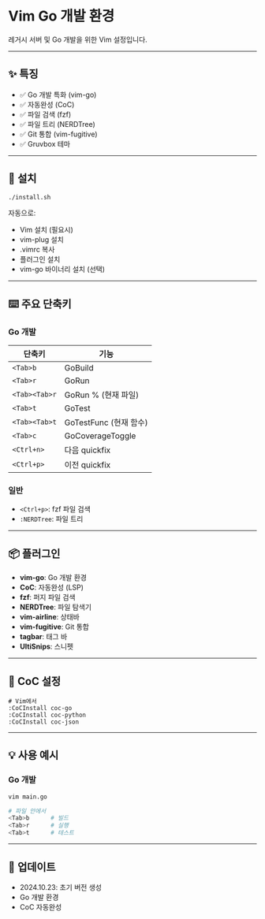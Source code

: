 # Vim Go 개발 환경

레거시 서버 및 Go 개발을 위한 Vim 설정입니다.

---

## ✨ 특징

- ✅ Go 개발 특화 (vim-go)
- ✅ 자동완성 (CoC)
- ✅ 파일 검색 (fzf)
- ✅ 파일 트리 (NERDTree)
- ✅ Git 통합 (vim-fugitive)
- ✅ Gruvbox 테마

---

## 🚀 설치

```bash
./install.sh
```

자동으로:
- Vim 설치 (필요시)
- vim-plug 설치
- .vimrc 복사
- 플러그인 설치
- vim-go 바이너리 설치 (선택)

---

## ⌨️  주요 단축키

### Go 개발
| 단축키 | 기능 |
|--------|------|
| `<Tab>b` | GoBuild |
| `<Tab>r` | GoRun |
| `<Tab><Tab>r` | GoRun % (현재 파일) |
| `<Tab>t` | GoTest |
| `<Tab><Tab>t` | GoTestFunc (현재 함수) |
| `<Tab>c` | GoCoverageToggle |
| `<Ctrl+n>` | 다음 quickfix |
| `<Ctrl+p>` | 이전 quickfix |

### 일반
- `<Ctrl+p>`: fzf 파일 검색
- `:NERDTree`: 파일 트리

---

## 📦 플러그인

- **vim-go**: Go 개발 환경
- **CoC**: 자동완성 (LSP)
- **fzf**: 퍼지 파일 검색
- **NERDTree**: 파일 탐색기
- **vim-airline**: 상태바
- **vim-fugitive**: Git 통합
- **tagbar**: 태그 바
- **UltiSnips**: 스니펫

---

## 🔧 CoC 설정

```vim
# Vim에서
:CoCInstall coc-go
:CoCInstall coc-python
:CoCInstall coc-json
```

---

## 💡 사용 예시

### Go 개발
```bash
vim main.go

# 파일 안에서
<Tab>b      # 빌드
<Tab>r      # 실행
<Tab>t      # 테스트
```

---

## 📝 업데이트

- 2024.10.23: 초기 버전 생성
- Go 개발 환경
- CoC 자동완성
